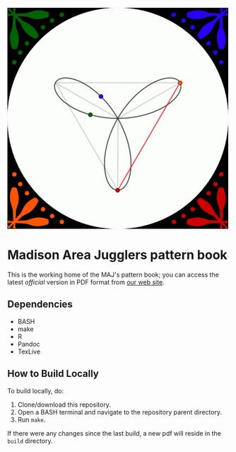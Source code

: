 ![](./media/Standard_4_Person_Clover_Animation.gif)

Madison Area Jugglers pattern book
==================================

This is the working home of the MAJ's pattern book; you can access the
latest *official* version in PDF format from [our web
site](http://madjugglers.com/Madison%20Pattern%20Book).

Dependencies
------------
* BASH
* make
* R
* Pandoc
* TexLive

How to Build Locally
--------------------

To build locally, do:

1. Clone/download this repository.
2. Open a BASH terminal and navigate to the repository parent directory.
3. Run `make`.

If there were any changes since the last build, a new pdf will
reside in the `build` directory.

